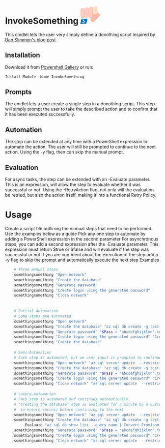 # InvokeSomething ![](logo.png)
This cmdlet lets the user very simply define a donothing script inspired by [Dan Slimmon's blog post](https://blog.danslimmon.com/2019/07/15/do-nothing-scripting-the-key-to-gradual-automation/).

## Installation

Download it from [Powershell Gallery](https://www.powershellgallery.com/packages/InvokeSomething/)
or  run:
```ps1
Install-Module -Name InvokeSomething
```

## Prompts
The cmdlet lets a user create a single step in a donothing script. This step will simply prompt the user to take the described action and to confirm that it has been executed successfully.

## Automation
The step can be extended at any time with a PowerShell expression to automate the action. The user will still be prompted to continue to the next action. Using the -y flag, then can skip the manual prompt.

## Evaluation
For async tasks, the step can be extended with an -Evaluate parameter. This is an expression, will allow the step to evaluate whether it was successful or not. Using the -RetryAction flag, not only will the evaluation be retried, but also the action itself, making it into a functional Retry Policy.

# Usage
Create a script file outlining the manual steps that need to be performed. Use the examples below as a guide
Pick any one step to automate by adding a PowerShell expression in the second parameter
For asynchronous steps, you can add a second expression after the -Evaluate parameter. This expression must return $true or $false and will evaluate if the step was successful or not
If you are confident about the execution of the step add a -y flag to skip the prompt and automatically execute the next step
Examples

```ps1
    # Three manual steps
    somethingsomething "Open network"
    somethingsomething "Create the database"
    somethingsomething "Generate password"
    somethingsomething "Create login using the generated password"
    somethingsomething "Close network"


    # Partial Automation
    # Some steps are automated
    somethingsomething "Open network"
    somethingsomething "Create the database" "az sql db create -g test-rg -n test-db -s test-sql"
    somethingsomething "Generate password" "$Pass = 'abcdefghijklmn'.tochararray() | Sort-Object {Get-Random})"
    somethingsomething "Create login using the generated password" "Create-DB-Login -Username test -Password $Pass"
    somethingsomething "Create the database"

    # Semi-Automation
    # Each step is automated, but we user input is prompted to continue to the next
    somethingsomething "Open network" "az sql server update  --restrict-outbound-network-access false" 
    somethingsomething "Create the database" "az sql db create -g test-rg -n test-db -s test-sql" 
    somethingsomething "Generate password" "$Pass = 'abcdefghijklmn'.tochararray() | Sort-Object {Get-Random})"
    somethingsomething "Create login using the generated password" "Create-DB-Login -Username test -Password $Pass"
    somethingsomething "Close network" "az sql server update  --restrict-outbound-network-access false"
    
    # Luxury-Automation
    # Each step is automated and continues automatically,
    # "Creating the database" step is evaluated for a minute by a custom script
    #  to ensure success before continuing to the next
    somethingsomething "Open network" "az sql server update  --restrict-outbound-network-access false" -y
    somethingsomething "Create the database" "az sql db create -g test-rg -n test-db -s test-sql" `
        -Evaluate "az sql db show list --query name | Convert-FromJson |$_count>0 " -y
    somethingsomething "Generate password" "$Pass = 'abcdefghijklmn'.tochararray() | Sort-Object {Get-Random})" -y
    somethingsomething "Create login using the generated password" "Create-DB-Login -Username test -Password $Pass" -y
    somethingsomething "Close network" "az sql server update  --restrict-outbound-network-access false" -y
```
